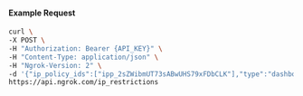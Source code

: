 <!-- Code generated for API Clients. DO NOT EDIT. -->

#### Example Request

```bash
curl \
-X POST \
-H "Authorization: Bearer {API_KEY}" \
-H "Content-Type: application/json" \
-H "Ngrok-Version: 2" \
-d '{"ip_policy_ids":["ipp_2sZWibmUT73sABwUHS79xFDbCLK"],"type":"dashboard"}' \
https://api.ngrok.com/ip_restrictions
```
